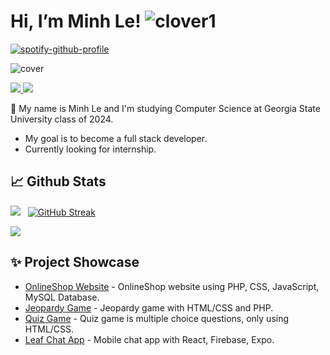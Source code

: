 
# Hi, I’m Minh Le!   ![clover1](https://user-images.githubusercontent.com/114270231/216884849-c5a07151-d8d8-4d8b-bc75-83e991f1ab10.png)
[![spotify-github-profile](https://spotify-github-profile.vercel.app/api/view?uid=31tsszeyy7cbfka7lhcaxpgw3a4u&cover_image=true&theme=novatorem&bar_color=74a7fe&bar_color_cover=false)](https://github.com/kittinan/spotify-github-profile)

![cover](https://user-images.githubusercontent.com/114270231/216883748-74062c95-ef19-46bb-a377-e15df7124c6e.png)


<a href=https://www.linkedin.com/in/minh-le-4aaa3420a/> <img src="https://img.shields.io/badge/-LinkedIn-0e76a8?style=plastic&logo=linkedIn"> </a> <img src="https://komarev.com/ghpvc/?username=minhle28&color=blue">


🍃 My name is Minh Le and I'm studying Computer Science at Georgia State University class of 2024. 
- My goal is to become a full stack developer.
- Currently looking for internship.


## 📈 Github Stats


<img src="https://github-readme-stats.vercel.app/api?username=minhle28&theme=tokyonight&show_icons=true&count_private=true"> &nbsp; [![GitHub Streak](http://github-readme-streak-stats.herokuapp.com?user=minhle28&theme=tokyonight&date_format=M%20j%5B%2C%20Y%5D)](https://git.io/streak-stats)


<img src="https://github-readme-stats.vercel.app/api/top-langs/?username=minhle28&theme=tokyonight&layout=compact&langs_count=6">

## ✨ Project Showcase

* [OnlineShop Website](https://github.com/minhle28/Online_Shop) - OnlineShop website using PHP, CSS, JavaScript, MySQL Database.
* [Jeopardy Game](https://github.com/minhle28/Jeopardy_Game) - Jeopardy game with HTML/CSS and PHP.
* [Quiz Game](https://github.com/minhle28/Quiz_Game) - Quiz game is multiple choice questions, only using HTML/CSS.
* [Leaf Chat App](https://github.com/minhle28/Leaf_Chat_App) - Mobile chat app with React, Firebase, Expo.



